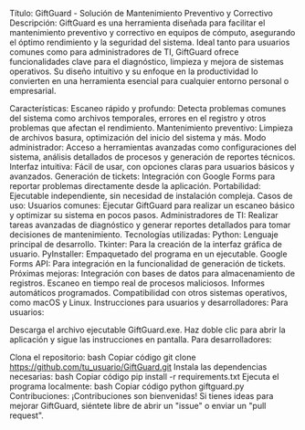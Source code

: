 Título: GiftGuard - Solución de Mantenimiento Preventivo y Correctivo
Descripción:
GiftGuard es una herramienta diseñada para facilitar el mantenimiento preventivo y correctivo en equipos de cómputo, asegurando el óptimo rendimiento y la seguridad del sistema. Ideal tanto para usuarios comunes como para administradores de TI, GiftGuard ofrece funcionalidades clave para el diagnóstico, limpieza y mejora de sistemas operativos. Su diseño intuitivo y su enfoque en la productividad lo convierten en una herramienta esencial para cualquier entorno personal o empresarial.

Características:
Escaneo rápido y profundo: Detecta problemas comunes del sistema como archivos temporales, errores en el registro y otros problemas que afectan el rendimiento.
Mantenimiento preventivo: Limpieza de archivos basura, optimización del inicio del sistema y más.
Modo administrador: Acceso a herramientas avanzadas como configuraciones del sistema, análisis detallados de procesos y generación de reportes técnicos.
Interfaz intuitiva: Fácil de usar, con opciones claras para usuarios básicos y avanzados.
Generación de tickets: Integración con Google Forms para reportar problemas directamente desde la aplicación.
Portabilidad: Ejecutable independiente, sin necesidad de instalación compleja.
Casos de uso:
Usuarios comunes: Ejecutar GiftGuard para realizar un escaneo básico y optimizar su sistema en pocos pasos.
Administradores de TI: Realizar tareas avanzadas de diagnóstico y generar reportes detallados para tomar decisiones de mantenimiento.
Tecnologías utilizadas:
Python: Lenguaje principal de desarrollo.
Tkinter: Para la creación de la interfaz gráfica de usuario.
PyInstaller: Empaquetado del programa en un ejecutable.
Google Forms API: Para integración en la funcionalidad de generación de tickets.
Próximas mejoras:
Integración con bases de datos para almacenamiento de registros.
Escaneo en tiempo real de procesos maliciosos.
Informes automáticos programados.
Compatibilidad con otros sistemas operativos, como macOS y Linux.
Instrucciones para usuarios y desarrolladores:
Para usuarios:

Descarga el archivo ejecutable GiftGuard.exe.
Haz doble clic para abrir la aplicación y sigue las instrucciones en pantalla.
Para desarrolladores:

Clona el repositorio:
bash
Copiar código
git clone https://github.com/tu_usuario/GiftGuard.git
Instala las dependencias necesarias:
bash
Copiar código
pip install -r requirements.txt
Ejecuta el programa localmente:
bash
Copiar código
python giftguard.py
Contribuciones:
¡Contribuciones son bienvenidas! Si tienes ideas para mejorar GiftGuard, siéntete libre de abrir un "issue" o enviar un "pull request".

